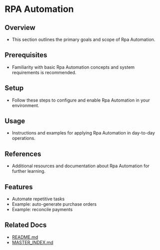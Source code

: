 # RPA Automation

## Overview
- This section outlines the primary goals and scope of Rpa Automation.

## Prerequisites
- Familiarity with basic Rpa Automation concepts and system requirements is recommended.

## Setup
- Follow these steps to configure and enable Rpa Automation in your environment.

## Usage
- Instructions and examples for applying Rpa Automation in day-to-day operations.

## References
- Additional resources and documentation about Rpa Automation for further learning.


## Features
- Automate repetitive tasks
- Example: auto-generate purchase orders
- Example: reconcile payments

## Related Docs
- [README.md](README.md)
- [MASTER_INDEX.md](MASTER_INDEX.md)

